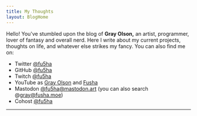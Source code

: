 ```yaml
---
title: My Thoughts
layout: BlogHome
---
```


Hello! You've stumbled upon the blog of **Gray Olson,** an artist, programmer, lover of fantasy and overall nerd.
Here I write about my current projects, thoughts on life, and whatever else strikes my fancy. You can also
find me on:

- Twitter [@fu5ha](https://twitter.com/fu5ha/)
- GitHub [@fu5ha](https://github.com/fu5ha/)
- Twitch [@fu5ha](https://twitch.tv/fu5ha)
- YouTube as [Gray Olson](https://www.youtube.com/channel/UCWAK52zU792dFPLSxRwN-6A) and [Fusha](https://www.youtube.com/channel/UCRoVzHvZ_h2rHy-ef4sUQ3w)
- Mastodon [@fu5ha@mastodon.art](https://mastodon.art/@fu5ha) (you can also search @gray@fusha.moe)
- Cohost [@fu5ha](https://cohost.org/fu5ha)

---